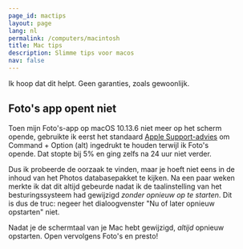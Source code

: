 ```yaml
---
page_id: mactips
layout: page
lang: nl
permalink: /computers/macintosh
title: Mac tips
description: Slimme tips voor macos
nav: false
---
```


Ik hoop dat dit helpt. Geen garanties, zoals gewoonlijk.

<div class="card mx-auto mb-3 p-3" style="max-width: 90%;">

<h2>Foto's app opent niet</h2>

Toen mijn Foto's-app op macOS 10.13.6 niet meer op het scherm opende, gebruikte ik eerst het standaard
<a href="https://support.apple.com/en-us/HT204967">Apple Support-advies</a> om Command + Option (alt) ingedrukt te
houden terwijl ik Foto's opende. Dat stopte bij 5% en ging zelfs na 24 uur niet verder.

Dus ik probeerde de oorzaak te vinden, maar je hoeft niet eens in de inhoud van het Photos databasepakket te kijken.
Na een paar weken merkte ik dat dit altijd gebeurde nadat ik de taalinstelling van het besturingssysteem had
gewijzigd _zonder opnieuw op te starten_.
Dit is dus de truc: negeer het dialoogvenster "Nu of later opnieuw opstarten" niet.

Nadat je de schermtaal van je Mac hebt gewijzigd, <em>altijd</em> opnieuw opstarten. Open vervolgens Foto's en presto!

</div>
